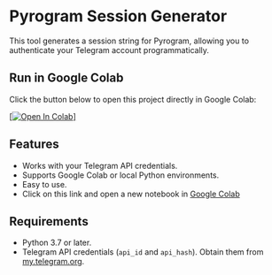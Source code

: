 # Pyrogram Session Generator

This tool generates a session string for Pyrogram, allowing you to authenticate your Telegram account programmatically.

## Run in Google Colab

Click the button below to open this project directly in Google Colab:

<a href='https://colab.research.google.com/drive/1CRrwn10XXURNXE00W0pOiTeE7Wr30hCg?usp=sharing'>[![Open In Colab](https://colab.research.google.com/assets/colab-badge.svg)]</a> 


## Features
- Works with your Telegram API credentials.
- Supports Google Colab or local Python environments.
- Easy to use.
- Click on this link and open a new notebook in <a href="https://colab.research.google.com/" target="_blank">Google Colab</a>

## Requirements
- Python 3.7 or later.
- Telegram API credentials (`api_id` and `api_hash`). Obtain them from [my.telegram.org](https://my.telegram.org).




